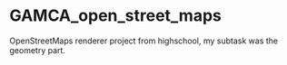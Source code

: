 # GAMCA_open_street_maps

OpenStreetMaps renderer project from highschool, my subtask was the geometry part.
